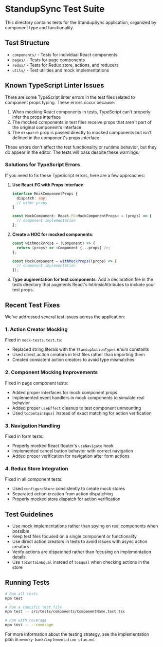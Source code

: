 # StandupSync Test Suite

This directory contains tests for the StandupSync application, organized by component type and functionality.

## Test Structure

- `components/` - Tests for individual React components
- `pages/` - Tests for page components
- `redux/` - Tests for Redux store, actions, and reducers
- `utils/` - Test utilities and mock implementations

## Known TypeScript Linter Issues

There are some TypeScript linter errors in the test files related to component props typing. These errors occur because:

1. When mocking React components in tests, TypeScript can't properly infer the props interface
2. The mocked components in test files receive props that aren't part of the original component's interface
3. The `dispatch` prop is passed directly to mocked components but isn't defined in the component's props interface

These errors don't affect the test functionality or runtime behavior, but they do appear in the editor. The tests will pass despite these warnings.

### Solutions for TypeScript Errors

If you need to fix these TypeScript errors, here are a few approaches:

1. **Use React.FC with Props Interface**:
   ```typescript
   interface MockComponentProps {
     dispatch: any;
     // other props
   }

   const MockComponent: React.FC<MockComponentProps> = (props) => {
     // component implementation
   };
   ```

2. **Create a HOC for mocked components**:
   ```typescript
   const withMockProps = (Component) => {
     return (props) => <Component {...props} />;
   };
   
   const MockComponent = withMockProps((props) => {
     // component implementation
   });
   ```

3. **Type augmentation for test components**:
   Add a declaration file in the tests directory that augments React's IntrinsicAttributes to include your test props.

## Recent Test Fixes

We've addressed several test issues across the application:

### 1. Action Creator Mocking

Fixed in `mock-tests.test.ts`:
- Replaced string literals with the `StandupActionTypes` enum constants
- Used direct action creators in test files rather than importing them
- Created consistent action creators to avoid type mismatches

### 2. Component Mocking Improvements

Fixed in page component tests:
- Added proper interfaces for mock component props
- Implemented event handlers in mock components to simulate real behavior
- Added proper `useEffect` cleanup to test component unmounting
- Used `toContainEqual` instead of exact matching for action verification

### 3. Navigation Handling

Fixed in form tests:
- Properly mocked React Router's `useNavigate` hook
- Implemented cancel button behavior with correct navigation
- Added proper verification for navigation after form actions

### 4. Redux Store Integration

Fixed in all component tests:
- Used `configureStore` consistently to create mock stores
- Separated action creation from action dispatching
- Properly mocked store dispatch for action verification

## Test Guidelines

- Use mock implementations rather than spying on real components when possible
- Keep test files focused on a single component or functionality
- Use direct action creators in tests to avoid issues with async action creators
- Verify actions are dispatched rather than focusing on implementation details
- Use `toContainEqual` instead of `toEqual` when checking actions in the store

## Running Tests

```bash
# Run all tests
npm test

# Run a specific test file
npm test -- src/tests/components/ComponentName.test.tsx

# Run with coverage
npm test -- --coverage
```

For more information about the testing strategy, see the implementation plan in `memory-bank/implementation-plan.md`. 